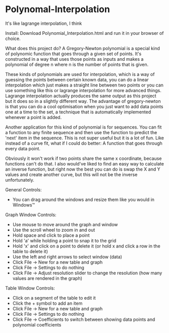 # Polynomal-Interpolation
It's like lagrange interpolation, I think

Install: Download Polynomial_Interpolation.html and run it in your browser of choice.

What does this project do?
A Gregory-Newton polynomial is a special kind of polynomic function that goes through a given set of points. It's constructed in a way that uses those points as inputs and makes a polynomial of degree n where n is the number of points that is given.

These kinds of polynomials are used for interpolation, which is a way of guessing the points between certain known data, you can do a linear interpolation which just makes a straight line between two points or you can use something like this or lagrange interpolation for more advanced things. Lagrange interpolation actually produces the same output as this project but it does so in a slightly different way. The advantage of gregory-newton is that you can do a cool optimisation when you just want to add data points one at a time to the set, a technique that is automatically implemented whenever a point is added.

Another application for this kind of polynomial is for sequences. You can fit a function to any finite sequence and then use the function to predict the 'next' item in the sequence. This is not super useful but it is a lot of fun. Like instead of a curve fit, what if I could do better: A function that goes through every data point.

Obviously it won't work if two points share the same x coordinate, because functions can't do that. I also would've liked to find an easy way to calculate an inverse function, but right now the best you can do is swap the X and Y values and create another curve, but this will not be the inverse unfortunately.


General Controls:
- You can drag around the windows and resize them like you would in Windows™

Graph Window Controls:
- Use mouse to move around the graph and window
- Use the scroll wheel to zoom in and out
- Hold space and click to place a point
- Hold 'a' while holding a point to snap it to the grid
- Hold 'x' and click on a point to delete it (or hold x and click a row in the table to delete it)
- Use the left and right arrows to select window (data)
- Click File -> New for a new table and graph
- Click File -> Settings to do nothing
- Click File -> Adjust resolution slider to change the resolution (how many values are rendered in the graph)

Table Window Controls:
- Click on a segment of the table to edit it
- Click the + symbol to add an item
- Click File -> New for a new table and graph
- Click File -> Settings to do nothing
- Click File -> Coefficients to switch between showing data points and polynomial coefficients
